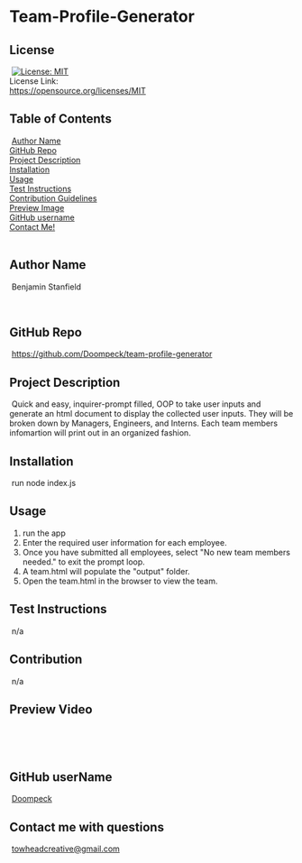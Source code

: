 # Team-Profile-Generator

## License
​
[![License: MIT](https://img.shields.io/badge/License-MIT-yellow.svg)](https://opensource.org/licenses/MIT)<br> License Link:<br> https://opensource.org/licenses/MIT
​
## Table of Contents
​
[Author Name](#author-name) <br>
[GitHub Repo](#github-repo) <br>
[Project Description](#project-description)<br>
[Installation](#installation)<br>
[Usage](#usage)<br>
[Test Instructions](#test-instructions)<br>
[Contribution Guidelines](#contribution)<br>
[Preview Image](#preview-image)<br>
[GitHub username](#github-username)<br>
[Contact Me!](#contact-me-with-questions)<br>
​
## Author Name
​
Benjamin Stanfield
​

​
## GitHub Repo
​
https://github.com/Doompeck/team-profile-generator
​
## Project Description
​
Quick and easy, inquirer-prompt filled, OOP to take user inputs and generate an html document to display the collected user inputs.  They will be broken down by Managers, Engineers, and Interns.  Each team members infomartion will print out in an organized fashion. 
​
## Installation
​
run node index.js
​
## Usage

1. run the app
2. Enter the required user information for each employee.
3. Once you have submitted all employees, select "No new team members needed." to exit the prompt loop.
4. A team.html will populate the "output" folder.
5. Open the team.html in the browser to view the team.
​
## Test Instructions
​
n/a
​
## Contribution
​
n/a
​
## Preview Video
​

​
## GitHub userName
​
[Doompeck](https://github.com/Doompeck)
​
## Contact me with questions
​
towheadcreative@gmail.com